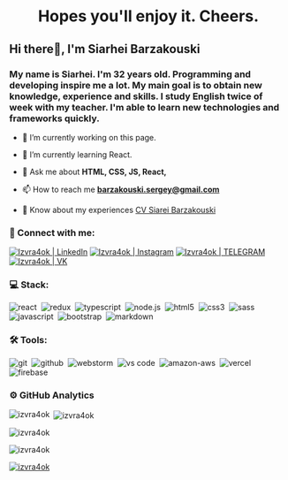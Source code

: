 <h1 align="center">Hopes you'll enjoy it. Cheers.</h1>



<h2>Hi there👋, I'm Siarhei Barzakouski </h2>

<h3>My name is Siarhei. I'm 32 years old. Programming  and developing inspire me a lot. 
My main goal is to obtain new knowledge, experience and skills. I study English twice of week with my teacher. I'm able to learn new technologies and frameworks quickly.</h3>  
 
- 🔭 I’m currently working on this page.

- 🌱 I’m currently learning React.

- 💬 Ask me about **HTML, CSS, JS, React,**  
  
- 📫 How to reach me **barzakouski.sergey@gmail.com**  
  
- 📄 Know about my experiences [CV Siarei Barzakouski](https://www.canva.com/design/DAFZ_09JuHk/GJi0rj-qRZnTWQaBaBRltw/view?utm_content=DAFZ_09JuHk&utm_campaign=designshare&utm_medium=link&utm_source=publishsharelink)
  
  
  
 
 ### 🤝 Connect with me:

[<img alt="Izvra4ok | LinkedIn" src="https://img.shields.io/badge/linkedin-0077B5.svg?&style=for-the-badge&logo=linkedin&logoColor=white" />][linkedin]
[<img alt="Izvra4ok | Instagram" src="https://img.shields.io/badge/instagram-E4405F.svg?&style=for-the-badge&logo=instagram&logoColor=white" />][instagram]
[<img alt="Izvra4ok | TELEGRAM" src="https://img.shields.io/badge/telegram-4680C2.svg?&style=for-the-badge&logo=telegram&logoColor=white"/>][telegram]
[<img alt="Izvra4ok | VK" src="https://img.shields.io/badge/vk-4680C2.svg?&style=for-the-badge&logo=vk&logoColor=white"/>][vk]

 ### 💻 Stack:

<img alt="react" src="https://img.shields.io/badge/react-61DAFB.svg?&style=for-the-badge&logo=react&logoColor=fff" />&nbsp;
<img alt="redux" src="https://img.shields.io/badge/redux-764ABC.svg?&style=for-the-badge&logo=redux&logoColor=fff" />&nbsp;
<img alt="typescript" src="https://img.shields.io/badge/typescript-007ACC.svg?&style=for-the-badge&logo=typescript&logoColor=fff" />&nbsp;
<img alt="node.js" src="https://img.shields.io/badge/node.js-90C53F.svg?&style=for-the-badge&logo=node.js&logoColor=fff" />&nbsp;
<img alt="html5" src="https://img.shields.io/badge/html-E34F26.svg?&style=for-the-badge&logo=html5&logoColor=fff" />&nbsp;
<img alt="css3" src="https://img.shields.io/badge/css-1572B6.svg?&style=for-the-badge&logo=css3&logoColor=fff" />&nbsp;
<img alt="sass" src="https://img.shields.io/badge/sass-CF649A.svg?&style=for-the-badge&logo=sass&logoColor=fff" />&nbsp;
<img alt="javascript" src="https://img.shields.io/badge/javascript-F7DF1E.svg?&style=for-the-badge&logo=javascript&logoColor=fff" />&nbsp;
<img alt="bootstrap" src="https://img.shields.io/badge/bootstrap-7610F7.svg?&style=for-the-badge&logo=bootstrap&logoColor=fff" />&nbsp;
<img alt="markdown" src="https://img.shields.io/badge/markdown-000.svg?&style=for-the-badge&logo=markdown&logoColor=fff" />&nbsp;

 
 
 ### 🛠 Tools:

<img alt="git" src="https://img.shields.io/badge/git-F05033.svg?&style=for-the-badge&logo=git&logoColor=fff" />&nbsp;
<img alt="github" src="https://img.shields.io/badge/github-000.svg?&style=for-the-badge&logo=github&logoColor=fff" />&nbsp;
<img alt="webstorm" src="https://img.shields.io/badge/webstorm-380D75.svg?&style=for-the-badge&logo=webstorm&logoColor=fff" />&nbsp;
<img alt="vs code" src="https://img.shields.io/badge/vs code-007ACC.svg?&style=for-the-badge&logo=visual-studio-code&logoColor=fff" />&nbsp;
<img alt="amazon-aws" src="https://img.shields.io/badge/amazon-aws-2D80FF.svg?&style=for-the-badge&logo=amazon-aws&logoColor=fff" />&nbsp;
<img alt="vercel" src="https://img.shields.io/badge/vercel-1F4D7D.svg?&style=for-the-badge&logo=vercel&logoColor=fff" />&nbsp;
<img alt="firebase" src="https://img.shields.io/badge/firebase-1F4D7D.svg?&style=for-the-badge&logo=firebase&logoColor=fff" />&nbsp;


### ⚙️ GitHub Analytics
<p><img align="left" src="https://github-readme-stats.vercel.app/api/top-langs?username=izvra4ok&show_icons=true&locale=en&layout=compact" alt="izvra4ok" /></p>  
  
<p>&nbsp;<img align="center" src="https://github-readme-stats.vercel.app/api?username=izvra4ok&show_icons=true&locale=en" alt="izvra4ok" /></p>  
  
<p><img align="center" src="https://github-readme-streak-stats.herokuapp.com/?user=izvra4ok&" alt="izvra4ok" /></p>

<p align="left"> <img src="https://komarev.com/ghpvc/?username=izvra4ok&label=Profile%20views&color=0e75b6&style=flat" alt="izvra4ok" /> </p>  
  
<p align="left"> <a href="https://github.com/ryo-ma/github-profile-trophy"><img src="https://github-profile-trophy.vercel.app/?username=izvra4ok" alt="izvra4ok" /></a> </p>  



[instagram]: https://www.instagram.com/barzakouski.siarhei/
[linkedin]: https://www.linkedin.com/in/siarhei-barzakouski/
[vk]: https://vk.com/sir_bar
[telegram]: https://t.me/siarhey_b
